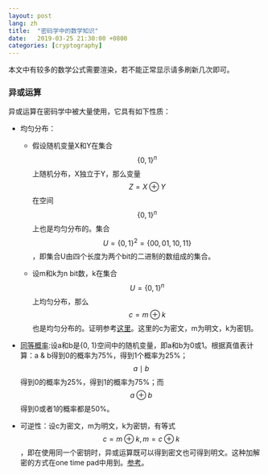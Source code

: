 ```yaml
---
layout: post
lang: zh
title:  "密码学中的数学知识"
date:   2019-03-25 21:30:00 +0800
categories: [cryptography]
---
```

本文中有较多的数学公式需要渲染，若不能正常显示请多刷新几次即可。

### 异或运算

异或运算在密码学中被大量使用，它具有如下性质：

* 均匀分布：

  * 假设随机变量X和Y在集合$$\{0, 1\}^n$$上随机分布，X独立于Y，那么变量$$Z = X \oplus Y$$在空间$$\{0, 1\}^n$$上也是均匀分布的。集合$$U = \{0, 1\}^2 = \{00, 01, 10, 11\}$$，即集合U由四个长度为两个bit的二进制的数组成的集合。

  * 设m和k为n bit数，k在集合$$U = \{0, 1\}^n$$上均匀分布，那么$$c = m \oplus k$$也是均匀分布的。证明参考[这里][xor_dis_proof]。这里的c为密文，m为明文，k为密钥。

* [同等概率][xor_prob]:设a和b是{0, 1}空间中的随机变量，即a和b为0或1。根据真值表计算：a & b得到0的概率为75%，得到1个概率为25%；$$a \mid b$$得到0的概率为25%，得到1的概率为75%；而$$a \oplus b$$得到0或者1的概率都是50%。

* 可逆性：设c为密文，m为明文，k为密钥，有等式$$c = m \oplus k, m = c \oplus k$$，即在使用同一个密钥时，异或运算既可以得到密文也可得到明文。这种加解密的方式在one time pad中用到。[参考][xor_reverse]。

[xor_prob]: https://stackoverflow.com/questions/5889238/why-is-xor-the-default-way-to-combine-hashes
[xor_dis_proof]: https://math.stackexchange.com/questions/441329/how-to-prove-uniform-distribution-of-m-oplus-k-if-k-is-uniformly-distributed
[xor_reverse]: https://stackoverflow.com/questions/1379952/why-is-xor-used-in-cryptography
